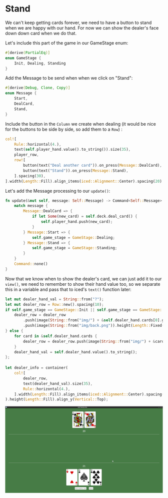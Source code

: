 # Stand

We can't keep getting cards forever, we need to have a button to stand when we are happy with our hand. For now we can show the dealer's face down down card when we do that.

Let's include this part of the game in our GameStage enum:

```rust
#[derive(PartialEq)]
enum GameStage {
    Init, Dealing, Standing
}
```

Add the Message to be send when when we click on "Stand":

```rust
#[derive(Debug, Clone, Copy)]
enum Message {
    Start,
    DealCard,
    Stand,
}
```

Include the button in the `Column` we create when dealing (it would be nice for the buttons to be side by side, so add them to a `Row`) :

```rust
col![
    Rule::horizontal(4.),
    text(self.player_hand.value().to_string()).size(35),
    player_row,
    row![
        button(text("Deal another card")).on_press(Message::DealCard),
        button(text("Stand")).on_press(Message::Stand),
    ].spacing(30),
].width(Length::Fill).align_items(iced::Alignment::Center).spacing(20)
```

Let's add the Message processing to our `update()`:

```rust
fn update(&mut self, message: Self::Message) -> Command<Self::Message> {
    match message {
        Message::DealCard => {
            if let Some(new_card) = self.deck.deal_card() {
                self.player_hand.push(new_card);
            }
        } Message::Start => {
            self.game_stage = GameStage::Dealing;
        } Message::Stand => {
            self.game_stage = GameStage::Standing;
        }
    }
    Command::none()
}
```

Now that we know when to show the dealer's card, we can just add it to our `view()`, we need to remember to show their hand value too, so we separate this in a variable and pass that to iced's `text()` function later:

```rust
let mut dealer_hand_val = String::from("?");
let mut dealer_row = Row::new().spacing(10);
if self.game_stage == GameStage::Init || self.game_stage == GameStage::Dealing {
    dealer_row = dealer_row
        .push(image(String::from("img/") + &self.dealer_hand.cards[0].get_id() + ".png").height(Length::Fixed(200.)))
        .push(image(String::from("img/back.png")).height(Length::Fixed(200.)));
} else {
    for card in &self.dealer_hand.cards {
        dealer_row = dealer_row.push(image(String::from("img/") + &card.get_id() + ".png").height(Length::Fixed(200.)));
    }
    dealer_hand_val = self.dealer_hand.value().to_string();
};

let dealer_info = container(
    col![
        dealer_row,
        text(dealer_hand_val).size(35),
        Rule::horizontal(4.),
    ].width(Length::Fill).align_items(iced::Alignment::Center).spacing(20)
).height(Length::Fill).align_y(Vertical::Top);
```

![screenshot of the current gui](./img/12stand.jpg)
